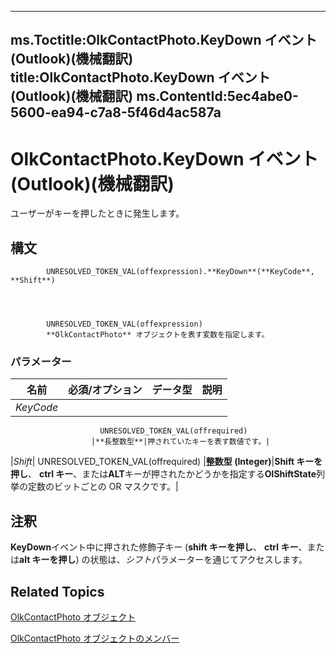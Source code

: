 

---
ms.Toctitle:OlkContactPhoto.KeyDown イベント (Outlook)(機械翻訳)
title:OlkContactPhoto.KeyDown イベント (Outlook)(機械翻訳)
ms.ContentId:5ec4abe0-5600-ea94-c7a8-5f46d4ac587a
---
# OlkContactPhoto.KeyDown イベント (Outlook)(機械翻訳)




ユーザーがキーを押したときに発生します。

## 構文

            UNRESOLVED_TOKEN_VAL(offexpression).**KeyDown**(**KeyCode**, **Shift**)




            UNRESOLVED_TOKEN_VAL(offexpression)
            **OlkContactPhoto** オブジェクトを表す変数を指定します。

### パラメーター

|**名前**|**必須/オプション**|**データ型**|**説明**|
|---|---|---|---|
|*KeyCode*|
                        UNRESOLVED_TOKEN_VAL(offrequired)
                      |**長整数型**|押されていたキーを表す数値です。|
|*Shift*|
                        UNRESOLVED_TOKEN_VAL(offrequired)
                      |**整数型 (Integer)**|**Shift キーを押し**、 **ctrl キー**、または**ALT**キーが押されたかどうかを指定する**OlShiftState**列挙の定数のビットごとの OR マスクです。|





## 注釈
**KeyDown**イベント中に押された修飾子キー (**shift キーを押し**、 **ctrl キー**、または**alt キーを押し**) の状態は、*シフト*パラメーターを通じてアクセスします。



## Related Topics

[OlkContactPhoto オブジェクト](eea9a5d0-c208-dbf9-39e1-93614fb98d1e.md)

[OlkContactPhoto オブジェクトのメンバー](0da5300a-5079-c330-9b0b-1316ad11772a.md)





